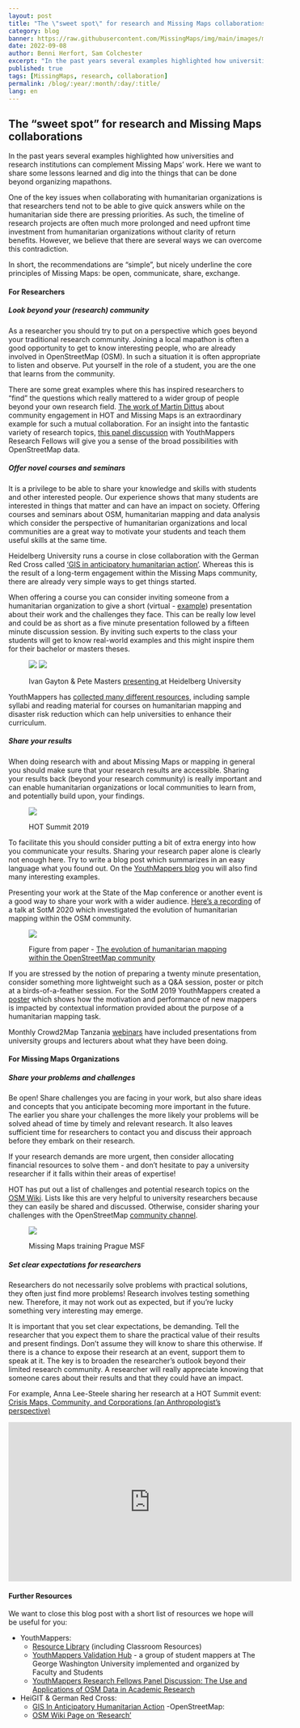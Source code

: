 ```yaml
---
layout: post
title: "The \"sweet spot\" for research and Missing Maps collaborations"
category: blog
banner: https://raw.githubusercontent.com/MissingMaps/img/main/images/missingmaps-blog_20220908_Pete%20Masters.jpg
date: 2022-09-08
author: Benni Herfort, Sam Colchester
excerpt: "In the past years several examples highlighted how universities and research institutions can complement Missing Maps’ work. Here we want to share some lessons learned and dig into the things that can be done beyond organizing mapathons." 
published: true
tags: [MissingMaps, research, collaboration]
permalink: /blog/:year/:month/:day/:title/
lang: en
---
```




## The “sweet spot” for research and Missing Maps collaborations

In the past years several examples highlighted how universities and research institutions can complement Missing Maps’ work. Here we want to share some lessons learned and dig into the things that can be done beyond organizing mapathons.

One of the key issues when collaborating with humanitarian organizations is that researchers tend not to be able to give quick answers while on the humanitarian side there are pressing priorities. As such, the timeline of research projects are often much more prolonged and need upfront time investment from humanitarian organizations without clarity of return benefits. However, we believe that there are several ways we can overcome this contradiction.

In short, the recommendations are “simple”, but nicely underline the core principles of Missing Maps: be open, communicate, share, exchange.

#### For Researchers
##### Look beyond your (research) community

As a researcher you should try to put on a perspective which goes beyond your traditional research community. Joining a local mapathon is often a good opportunity to get to know interesting people, who are already involved in OpenStreetMap (OSM). In such a situation it is often appropriate to listen and observe. Put yourself in the role of a student, you are the one that learns from the community.

There are some great examples where this has inspired researchers to “find” the questions which really mattered to a wider group of people beyond your own research field. [The work of Martin Dittus](https://www.openstreetmap.org/user/dekstop/diary/390717) about community engagement in HOT and Missing Maps is an extraordinary example for such a mutual collaboration. For an insight into the fantastic variety of research topics, [this panel discussion](https://www.youtube.com/watch?v=4INGVPpmUZY) with YouthMappers Research Fellows will give you a sense of the broad possibilities with OpenStreetMap data. 

##### Offer novel courses and seminars

It is a privilege to be able to share your knowledge and skills with students and other interested people. Our experience shows that many students are interested in things that matter and can have an impact on society. Offering courses and seminars about OSM, humanitarian mapping and data analysis which consider the perspective of humanitarian organizations and local communities are a great way to motivate your students and teach them useful skills at the same time.

Heidelberg University runs a course in close collaboration with the German Red Cross called [‘GIS in anticipatory humanitarian action’](https://gitlab.gistools.geog.uni-heidelberg.de/giscience/disaster-tools/gis-in-anticipatory-humanitarian-action). Whereas this is the result of a long-term engagement within the Missing Maps community, there are already very simple ways to get things started.

When offering a course you can consider inviting someone from a humanitarian organization to give a short (virtual - [example](http://k1z.blog.uni-heidelberg.de/2018/06/14/wikimedia-and-msf-talks-disaster-20-seminar-latest-theory-and-practice-in-disaster-management/)) presentation about their work and the challenges they face. This can be really low level and could be as short as a five minute presentation followed by a fifteen minute discussion session. By inviting such experts to the class your students will get to know real-world examples and this might inspire them for their bachelor or masters theses.


<figure>
<img src="https://raw.githubusercontent.com/MissingMaps/img/main/images/missingmaps-blog_20220908_IvanGayton.jpg "> <img src="https://raw.githubusercontent.com/MissingMaps/img/main/images/missingmaps-blog_20220908_Pete%20Masters.jpg">
<p class="caption">Ivan Gayton & Pete Masters <a href="https://disastermappers.wordpress.com/2015/06/">presenting </a> at Heidelberg University </p>
</figure>


YouthMappers has [collected many different resources](https://sites.google.com/view/youthmapperswiki/classroom-resources?authuser=0), including sample syllabi and reading material for courses on humanitarian mapping and disaster risk reduction which can help universities to enhance their curriculum.

##### Share your results

When doing research with and about Missing Maps or mapping in general you should make sure that your research results are accessible. Sharing your results back (beyond your research community) is really important and can enable humanitarian organizations or local communities to learn from, and potentially build upon, your findings.


<figure>
<img src="https://raw.githubusercontent.com/MissingMaps/img/main/images/missingmaps-blog_20220908_HOTSummit2019.jpg">
<p class="caption">HOT Summit 2019 </p>
</figure>

To facilitate this you should consider putting a bit of extra energy into how you communicate your results. Sharing your research paper alone is clearly not enough here. Try to write a blog post which summarizes in an easy language what you found out. On the [YouthMappers blog](https://www.youthmappers.org/blog) you will also find many interesting examples.

Presenting your work at the State of the Map conference or another event is a good way to share your work with a wider audience. [Here’s a recording](https://www.youtube.com/watch?v=ZUs5e0jFJEo) of a talk at SotM 2020 which investigated the evolution of humanitarian mapping within the OSM community. 


<figure>
 <img src="https://raw.githubusercontent.com/MissingMaps/img/main/images/missingmaps-blog_20220908_OSMCommunityEvolution.jpg">
<p class="caption">Figure from paper - <a href="https://www.nature.com/articles/s41598-021-82404-z">The evolution of humanitarian mapping within the OpenStreetMap community </a> </p>
</figure>

If you are stressed by the notion of preparing a twenty minute presentation, consider something more lightweight such as a Q&A session, poster or pitch at a birds-of-a-feather session. For the SotM 2019 YouthMappers created a [poster](https://wiki.openstreetmap.org/w/images/0/0f/Workforce_development_and_Youthmappers-_Understanding_perceptions_of_students_in_humanitarian_mapping.pdf) which shows how the motivation and performance of new mappers is impacted by contextual information provided about the purpose of a humanitarian mapping task.  

Monthly Crowd2Map Tanzania [webinars](https://www.youtube.com/playlist?list=PLiKHjzLbztbpPIRmEYv44CSOJWzxIO40L) have included presentations from university groups and lecturers about what they have been doing.

#### For Missing Maps Organizations
##### Share your problems and challenges

Be open! Share challenges you are facing in your work, but also share ideas and concepts that you anticipate becoming more important in the future. The earlier you share your challenges the more likely your problems will be solved ahead of time by timely and relevant research. It also leaves sufficient time for researchers to contact you and discuss their approach before they embark on their research. 

If your research demands are more urgent, then consider allocating financial resources to solve them - and don’t hesitate to pay a university researcher if it falls within their areas of expertise! 

HOT has put out a list of challenges and potential research topics on the [OSM Wiki](https://wiki.openstreetmap.org/wiki/HOT_Research_Topics). Lists like this are very helpful to university researchers because they can easily be shared and discussed. Otherwise, consider sharing your challenges with the OpenStreetMap [community channel](https://community.openstreetmap.org/).

<figure>
<img src="https://raw.githubusercontent.com/MissingMaps/img/main/images/missingmaps-blog_20220908_MissingMapsMSFPragueFormation.jpg">
<p class="caption">Missing Maps training Prague MSF </p>
</figure>

##### Set clear expectations for researchers

Researchers do not necessarily solve problems with practical solutions, they often just find more problems! Research involves testing something new. Therefore, it may not work out as expected, but if you’re lucky something very interesting may emerge. 

It is important that you set clear expectations, be demanding. Tell the researcher that you expect them to share the practical value of their results and present findings. Don’t assume they will know to share this otherwise. If there is a chance to expose their research at an event, support them to speak at it. The key is to broaden the researcher’s outlook beyond their limited research community. A researcher will really appreciate knowing that someone cares about their results and that they could have an impact. 


For example, Anna Lee-Steele sharing her research at a HOT Summit event: [Crisis Maps, Community, and Corporations (an Anthropologist’s perspective)](https://www.youtube.com/watch?v=_0a84F0pdNU)

<iframe width="560" height="315" src="https://www.youtube.com/embed/_0a84F0pdNU" title="YouTube video player" frameborder="0" allow="accelerometer; autoplay; clipboard-write; encrypted-media; gyroscope; picture-in-picture" allowfullscreen></iframe>


#### Further Resources

We want to close this blog post with a short list of resources we hope will be useful for you:
- YouthMappers: 
	- [Resource Library](https://sites.google.com/view/youthmapperswiki/home?authuser=0) (including Classroom Resources)
	- [YouthMappers Validation Hub](https://www.youthmappers.org/validation-hub) - a group of student mappers at The George Washington University implemented and organized by Faculty and Students
	- [YouthMappers Research Fellows Panel Discussion: The Use and Applications of OSM Data in Academic Research](https://youtu.be/4INGVPpmUZY)
- HeiGIT & German Red Cross: 
	- [GIS In Anticipatory Humanitarian Action](https://gitlab.gistools.geog.uni-heidelberg.de/giscience/disaster-tools/gis-in-anticipatory-humanitarian-action)
-OpenStreetMap:
	- [OSM Wiki Page on ‘Research’](https://wiki.openstreetmap.org/wiki/Research)
